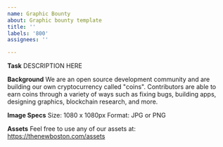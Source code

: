 ```yaml
---
name: Graphic Bounty
about: Graphic bounty template
title: ''
labels: '800'
assignees: ''

---
```


**Task**
DESCRIPTION HERE

**Background**
We are an open source development community and are building our own cryptocurrency called "coins". Contributors are 
able to earn coins through a variety of ways such as fixing bugs, building apps, designing graphics, blockchain 
research, and more.

**Image Specs**
Size: 1080 x 1080px
Format: JPG or PNG

**Assets**
Feel free to use any of our assets at: https://thenewboston.com/assets
